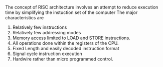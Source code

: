 The concept of RISC architecture involves an attempt to reduce execution time by  simplifying the instuction set of the computer
The major characteristics are
1. Relatively few instructions 
2. Relatively few addressing modes
3. Memory access limited to LOAD and STORE instructions.
4. All operations done within the registers of the CPU.
5. Fixed Length and easily decoded instruction format 
6. Signal cycle instruction execution 
7. Hardwire rather than micro programmed control.